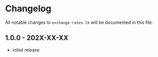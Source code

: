 # Changelog

All notable changes to `exchange-rates-lk` will be documented in this file.

## 1.0.0 - 202X-XX-XX

- initial release
